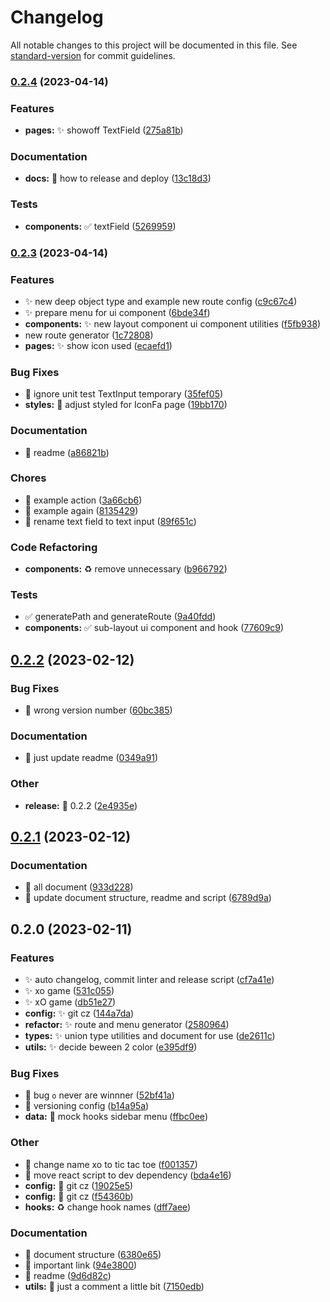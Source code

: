 # Changelog

All notable changes to this project will be documented in this file. See [standard-version](https://github.com/conventional-changelog/standard-version) for commit guidelines.

### [0.2.4](https://github.com/tanawat011/gu-ask-real-2nd/compare/v0.2.3...v0.2.4) (2023-04-14)


### Features

* **pages:** :sparkles: showoff TextField ([275a81b](https://github.com/tanawat011/gu-ask-real-2nd/commits/275a81b25822ba3207706da9b38e9c1ea01bf671))


### Documentation

* **docs:** :memo: how to release and deploy ([13c18d3](https://github.com/tanawat011/gu-ask-real-2nd/commits/13c18d38158cd76e482c433c9c22ddd96cc4c02c))


### Tests

* **components:** :white_check_mark: textField ([5269959](https://github.com/tanawat011/gu-ask-real-2nd/commits/5269959d1ada1d5f49b1eeaa1e32b0803c19c79b))

### [0.2.3](https://github.com/tanawat011/gu-ask-real-2nd/compare/v0.2.2...v0.2.3) (2023-04-14)


### Features

* :sparkles: new deep object type and example new route config ([c9c67c4](https://github.com/tanawat011/gu-ask-real-2nd/commits/c9c67c4d2ccbf4161bc65280c46e34c8cffeceb0))
* :sparkles: prepare menu for ui component ([6bde34f](https://github.com/tanawat011/gu-ask-real-2nd/commits/6bde34ffcc3f7db5f0b548e099f1fcf7448c71d7))
* **components:** :sparkles: new layout component ui component utilities ([f5fb938](https://github.com/tanawat011/gu-ask-real-2nd/commits/f5fb938aedae3e6f628cc0661d4d67c6461d545a))
* new route generator ([1c72808](https://github.com/tanawat011/gu-ask-real-2nd/commits/1c72808f7716612ecbbe839930b9fde850462467))
* **pages:** :sparkles: show icon used ([ecaefd1](https://github.com/tanawat011/gu-ask-real-2nd/commits/ecaefd1f8dcce4b32d0eddf7974ae39262cebf76))


### Bug Fixes

* :bug: ignore unit test TextInput temporary ([35fef05](https://github.com/tanawat011/gu-ask-real-2nd/commits/35fef05c81e71cf7176e41c73684790c6d57c179))
* **styles:** :bug: adjust styled for IconFa page ([19bb170](https://github.com/tanawat011/gu-ask-real-2nd/commits/19bb170895323727c6663907a1f920195c7392a1))


### Documentation

* :memo: readme ([a86821b](https://github.com/tanawat011/gu-ask-real-2nd/commits/a86821b7cb68c7914a523bd5114352eef4b7fc64))


### Chores

* :hammer: example action ([3a66cb6](https://github.com/tanawat011/gu-ask-real-2nd/commits/3a66cb6b33b0f1b2449a187b0f55d8322810549f))
* :hammer: example again ([8135429](https://github.com/tanawat011/gu-ask-real-2nd/commits/8135429d25ff940f87d5ff7898df9a74cd1c572b))
* :hammer: rename text field to text input ([89f651c](https://github.com/tanawat011/gu-ask-real-2nd/commits/89f651cd0449ca6ede61007dbd6eed9b780627f7))


### Code Refactoring

* **components:** :recycle: remove unnecessary ([b966792](https://github.com/tanawat011/gu-ask-real-2nd/commits/b966792d716c08f000a716a3862fbf35a64c9741))


### Tests

* :white_check_mark: generatePath and generateRoute ([9a40fdd](https://github.com/tanawat011/gu-ask-real-2nd/commits/9a40fddc41aada2812fa125e7b8f64c125fee3eb))
* **components:** :white_check_mark: sub-layout ui component and hook ([77609c9](https://github.com/tanawat011/gu-ask-real-2nd/commits/77609c969db1201f52573d44c3d8c4756869f5eb))

## [0.2.2](https://github.com/tanawat011/gu-ask-real-2nd/compare/v0.2.1...v0.2.2) (2023-02-12)

### Bug Fixes

* :bug: wrong version number ([60bc385](https://github.com/tanawat011/gu-ask-real-2nd/commits/60bc385ca4b7830cd8e5ff35de5ff7d5c77242c4))

### Documentation

* :memo: just update readme ([0349a91](https://github.com/tanawat011/gu-ask-real-2nd/commits/0349a912e46e10b231ae041cc89e39e6eb4e8e17))

### Other

* **release:** :rocket: 0.2.2 ([2e4935e](https://github.com/tanawat011/gu-ask-real-2nd/commits/2e4935eb898f88d8787923b5159fb97b5002613e))

## [0.2.1](https://github.com/tanawat011/gu-ask-real-2nd/compare/v0.2.0...v0.2.1) (2023-02-12)

### Documentation

* :memo: all document ([933d228](https://github.com/tanawat011/gu-ask-real-2nd/commits/933d228a5715ef2511fe9caabba5c649d603e938))
* :memo: update document structure, readme and script ([6789d9a](https://github.com/tanawat011/gu-ask-real-2nd/commits/6789d9afb4ae45ea05f881be935e5d4ef27d6cb3))

## 0.2.0 (2023-02-11)

### Features

* :sparkles: auto changelog, commit linter and release script ([cf7a41e](https://github.com/tanawat011/gu-ask-real-2nd/commits/cf7a41e1175446a159e72178e7cf732f494e8c8f))
* :sparkles: xo game ([531c055](https://github.com/tanawat011/gu-ask-real-2nd/commits/531c055a9dd223a27b483240a6bebf44801dac82))
* :sparkles: xO game ([db51e27](https://github.com/tanawat011/gu-ask-real-2nd/commits/db51e27be0e2a4114dfbf1685c406eed15865896))
* **config:** :sparkles: git cz ([144a7da](https://github.com/tanawat011/gu-ask-real-2nd/commits/144a7dacaf7b53dae46f227b5eb087afe15cb195))
* **refactor:** :sparkles: route and menu generator ([2580964](https://github.com/tanawat011/gu-ask-real-2nd/commits/258096448765918292f4b1639429d9dc2cd418fe))
* **types:** :sparkles: union type utilities and document for use ([de2611c](https://github.com/tanawat011/gu-ask-real-2nd/commits/de2611c7c7ac80f10d57dad0a1897615a916b265))
* **utils:** :sparkles: decide beween 2 color ([e395df9](https://github.com/tanawat011/gu-ask-real-2nd/commits/e395df97b7c5b3ed27d0445028e53b9d6c41dfc6))

### Bug Fixes

* :bug: bug `o` never are winnner ([52bf41a](https://github.com/tanawat011/gu-ask-real-2nd/commits/52bf41ae7274427258ff736828f63a5ab4359df1))
* :bug: versioning config ([b14a95a](https://github.com/tanawat011/gu-ask-real-2nd/commits/b14a95a77f17566193db406ed843b9a9dafc0eed))
* **data:** :bug: mock hooks sidebar menu ([ffbc0ee](https://github.com/tanawat011/gu-ask-real-2nd/commits/ffbc0eeba79b8db3a9a872dce7406504db41a974))

### Other

* :hammer: change name xo to tic tac toe ([f001357](https://github.com/tanawat011/gu-ask-real-2nd/commits/f001357741e94f23a0daa3a3e38fb8ac2a34088b))
* :hammer: move react script to dev dependency ([bda4e16](https://github.com/tanawat011/gu-ask-real-2nd/commits/bda4e1635b73cce9dd4854d6c81f5bfbf5e23cd7))
* **config:** :hammer: git cz ([19025e5](https://github.com/tanawat011/gu-ask-real-2nd/commits/19025e563d84449660ea6af6672073fe0f89b92d))
* **config:** :hammer: git cz ([f54360b](https://github.com/tanawat011/gu-ask-real-2nd/commits/f54360b061c8414fef9d2cdf415d6d315fafeda9))
* **hooks:** :recycle: change hook names ([dff7aee](https://github.com/tanawat011/gu-ask-real-2nd/commits/dff7aeef26395a3ad230cf0f1a4c14bde1527134))

### Documentation

* :memo: document structure ([6380e65](https://github.com/tanawat011/gu-ask-real-2nd/commits/6380e654f7727eee3c3731ab26e423a17367252a))
* :memo: important link ([94e3800](https://github.com/tanawat011/gu-ask-real-2nd/commits/94e380044aadb8a4243ba91dcb5f6c7288900faa))
* :memo: readme ([9d6d82c](https://github.com/tanawat011/gu-ask-real-2nd/commits/9d6d82c61f1179e14143da16c4dc7f024ee987f4))
* **utils:** :memo: just a comment a little bit ([7150edb](https://github.com/tanawat011/gu-ask-real-2nd/commits/7150edba86f5cb743ab985bbec9f6599d3ba3e60))
